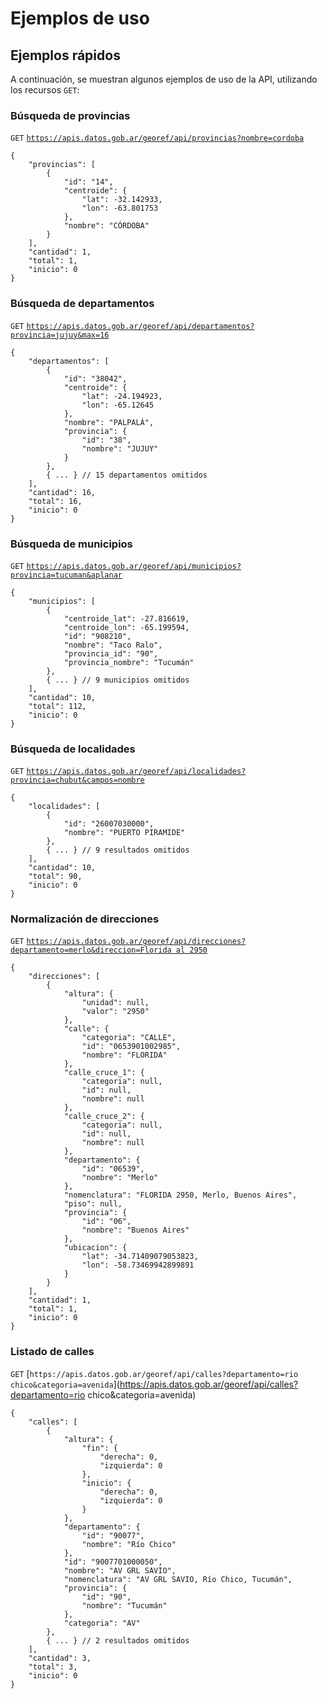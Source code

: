 # Ejemplos de uso

## Ejemplos rápidos
A continuación, se muestran algunos ejemplos de uso de la API, utilizando los recursos `GET`:

### Búsqueda de provincias
`GET` [`https://apis.datos.gob.ar/georef/api/provincias?nombre=cordoba`](https://apis.datos.gob.ar/georef/api/provincias?nombre=cordoba)
```
{
    "provincias": [
        {
            "id": "14",
            "centroide": {
                "lat": -32.142933,
                "lon": -63.801753
            },
            "nombre": "CÓRDOBA"
        }
    ],
    "cantidad": 1,
    "total": 1,
    "inicio": 0
}
```

### Búsqueda de departamentos
`GET` [`https://apis.datos.gob.ar/georef/api/departamentos?provincia=jujuy&max=16`](https://apis.datos.gob.ar/georef/api/departamentos?provincia=jujuy&max=16)
```
{
    "departamentos": [
        {
            "id": "38042",
            "centroide": {
                "lat": -24.194923,
                "lon": -65.12645
            },
            "nombre": "PALPALÁ",
            "provincia": {
                "id": "38",
                "nombre": "JUJUY"
            }
        },
        { ... } // 15 departamentos omitidos
    ],
    "cantidad": 16,
    "total": 16,
    "inicio": 0
}
```

### Búsqueda de municipios
`GET` [`https://apis.datos.gob.ar/georef/api/municipios?provincia=tucuman&aplanar`](https://apis.datos.gob.ar/georef/api/municipios?provincia=tucuman&aplanar)
```
{
    "municipios": [
        {
            "centroide_lat": -27.816619,
            "centroide_lon": -65.199594,
            "id": "908210",
            "nombre": "Taco Ralo",
            "provincia_id": "90",
            "provincia_nombre": "Tucumán"
        },
        { ... } // 9 municipios omitidos
    ],
    "cantidad": 10,
    "total": 112,
    "inicio": 0
}
```

### Búsqueda de localidades
`GET` [`https://apis.datos.gob.ar/georef/api/localidades?provincia=chubut&campos=nombre`](https://apis.datos.gob.ar/georef/api/localidades?provincia=chubut&campos=nombre)
```
{
    "localidades": [
        {
            "id": "26007030000",
            "nombre": "PUERTO PIRAMIDE"
        },
        { ... } // 9 resultados omitidos
    ],
    "cantidad": 10,
    "total": 90,
    "inicio": 0
}
```

### Normalización de direcciones
`GET` [`https://apis.datos.gob.ar/georef/api/direcciones?departamento=merlo&direccion=Florida al 2950`](https://apis.datos.gob.ar/georef/api/direcciones?departamento=merlo&direccion=Florida%20al%202950)
```
{
    "direcciones": [
		{
			"altura": {
				"unidad": null,
				"valor": "2950"
			},
			"calle": {
				"categoria": "CALLE",
				"id": "0653901002985",
				"nombre": "FLORIDA"
			},
			"calle_cruce_1": {
				"categoria": null,
				"id": null,
				"nombre": null
			},
			"calle_cruce_2": {
				"categoria": null,
				"id": null,
				"nombre": null
			},
			"departamento": {
				"id": "06539",
				"nombre": "Merlo"
			},
			"nomenclatura": "FLORIDA 2950, Merlo, Buenos Aires",
			"piso": null,
			"provincia": {
				"id": "06",
				"nombre": "Buenos Aires"
			},
			"ubicacion": {
				"lat": -34.71409079053823,
				"lon": -58.73469942899891
			}
		}
    ],
    "cantidad": 1,
    "total": 1,
    "inicio": 0
}
```

### Listado de calles
`GET` [`https://apis.datos.gob.ar/georef/api/calles?departamento=rio chico&categoria=avenida`](https://apis.datos.gob.ar/georef/api/calles?departamento=rio chico&categoria=avenida)
```
{
    "calles": [
        {
            "altura": {
                "fin": {
                    "derecha": 0,
                    "izquierda": 0
                },
                "inicio": {
                    "derecha": 0,
                    "izquierda": 0
                }
            },
            "departamento": {
                "id": "90077",
                "nombre": "Río Chico"
            },
            "id": "9007701000050",
            "nombre": "AV GRL SAVIO",
            "nomenclatura": "AV GRL SAVIO, Río Chico, Tucumán",
            "provincia": {
                "id": "90",
                "nombre": "Tucumán"
            },
            "categoria": "AV"
        },
		{ ... } // 2 resultados omitidos
    ],
    "cantidad": 3,
    "total": 3,
    "inicio": 0
}
```
